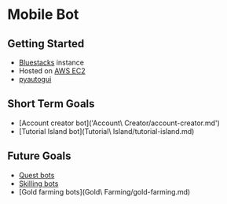 # Mobile Bot

## Getting Started
- [Bluestacks](https://www.bluestacks.com/) instance
- Hosted on [AWS EC2](https://aws.amazon.com/ec2/)
- [pyautogui](https://pyautogui.readthedocs.io/en/latest/)

## Short Term Goals
- [Account creator bot]('Account\ Creator/account-creator.md')
- [Tutorial Island bot](Tutorial\ Island/tutorial-island.md)

## Future Goals
- [Quest bots](Quests/quests.md)
- [Skilling bots](Skilling/skilling.md)
- [Gold farming bots](Gold\ Farming/gold-farming.md)
